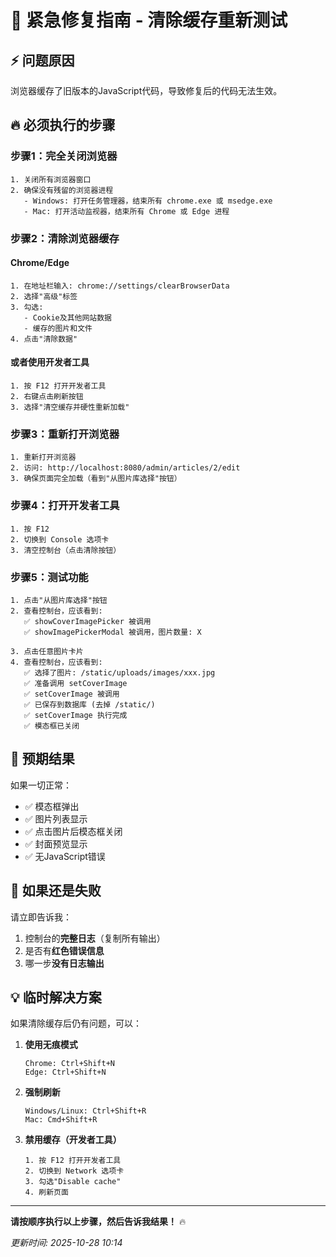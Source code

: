 # 🚨 紧急修复指南 - 清除缓存重新测试

## ⚡ 问题原因
浏览器缓存了旧版本的JavaScript代码，导致修复后的代码无法生效。

## 🔥 必须执行的步骤

### 步骤1：完全关闭浏览器
```
1. 关闭所有浏览器窗口
2. 确保没有残留的浏览器进程
   - Windows: 打开任务管理器，结束所有 chrome.exe 或 msedge.exe
   - Mac: 打开活动监视器，结束所有 Chrome 或 Edge 进程
```

### 步骤2：清除浏览器缓存
#### Chrome/Edge
```
1. 在地址栏输入: chrome://settings/clearBrowserData
2. 选择"高级"标签
3. 勾选:
   - Cookie及其他网站数据
   - 缓存的图片和文件
4. 点击"清除数据"
```

#### 或者使用开发者工具
```
1. 按 F12 打开开发者工具
2. 右键点击刷新按钮
3. 选择"清空缓存并硬性重新加载"
```

### 步骤3：重新打开浏览器
```
1. 重新打开浏览器
2. 访问: http://localhost:8080/admin/articles/2/edit
3. 确保页面完全加载（看到"从图片库选择"按钮）
```

### 步骤4：打开开发者工具
```
1. 按 F12
2. 切换到 Console 选项卡
3. 清空控制台（点击清除按钮）
```

### 步骤5：测试功能
```
1. 点击"从图片库选择"按钮
2. 查看控制台，应该看到:
   ✅ showCoverImagePicker 被调用
   ✅ showImagePickerModal 被调用，图片数量: X

3. 点击任意图片卡片
4. 查看控制台，应该看到:
   ✅ 选择了图片: /static/uploads/images/xxx.jpg
   ✅ 准备调用 setCoverImage
   ✅ setCoverImage 被调用
   ✅ 已保存到数据库 (去掉 /static/)
   ✅ setCoverImage 执行完成
   ✅ 模态框已关闭
```

## 🎯 预期结果

如果一切正常：
- ✅ 模态框弹出
- ✅ 图片列表显示
- ✅ 点击图片后模态框关闭
- ✅ 封面预览显示
- ✅ 无JavaScript错误

## 🚨 如果还是失败

请立即告诉我：
1. 控制台的**完整日志**（复制所有输出）
2. 是否有**红色错误信息**
3. 哪一步**没有日志输出**

## 💡 临时解决方案

如果清除缓存后仍有问题，可以：

1. **使用无痕模式**
   ```
   Chrome: Ctrl+Shift+N
   Edge: Ctrl+Shift+N
   ```

2. **强制刷新**
   ```
   Windows/Linux: Ctrl+Shift+R
   Mac: Cmd+Shift+R
   ```

3. **禁用缓存（开发者工具）**
   ```
   1. 按 F12 打开开发者工具
   2. 切换到 Network 选项卡
   3. 勾选"Disable cache"
   4. 刷新页面
   ```

---

**请按顺序执行以上步骤，然后告诉我结果！** 🔥

*更新时间: 2025-10-28 10:14*